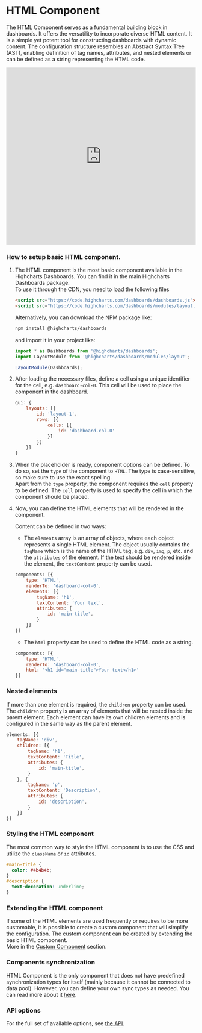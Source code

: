 HTML Component
===


The HTML Component serves as a fundamental building block in dashboards. It offers the versatility to incorporate diverse HTML content. It is a simple yet potent tool for constructing dashboards with dynamic content. The configuration structure resembles an Abstract Syntax Tree (AST), enabling definition of tag names, attributes, and nested elements or can be defined as a string representing the HTML code.

<iframe style="width: 100%; height: 470px; border: none;" src='https://www.highcharts.com/samples/embed/dashboards/components/component-html' allow="fullscreen"></iframe>

### How to setup basic HTML component.

1. The HTML component is the most basic component available in the Highcharts Dashboards. You can find it in the main Highcharts Dashboards package.  
    To use it through the CDN, you need to load the following files

    ```html
    <script src="https://code.highcharts.com/dashboards/dashboards.js"></script>
    <script src="https://code.highcharts.com/dashboards/modules/layout.js"></script>
    ```

    Alternatively, you can download the NPM package like:
    ```bash
    npm install @highcharts/dashboards
    ```
    and import it in your project like:
    ```js
    import * as Dashboards from '@highcharts/dashboards';
    import LayoutModule from '@highcharts/dashboards/modules/layout';

    LayoutModule(Dashboards);
    ```

2. After loading the necessary files, define a cell using a unique identifier for the cell, e.g. `dashboard-col-0`. This cell will be used to place the component in the dashboard.

    ```js
    gui: {
        layouts: [{
            id: 'layout-1',
            rows: [{
                cells: [{
                    id: 'dashboard-col-0'
                }]
            }]
        }]
    }
    ```

3. When the placeholder is ready, component options can be defined. To do so, set the `type` of the component to `HTML`. The type is case-sensitive, so make sure to use the exact spelling.  
    Apart from the `type` property, the component requires the `cell` property to be defined. The `cell` property is used to specify the cell in which the component should be placed.

4. Now, you can define the HTML elements that will be rendered in the component.  

    Content can be defined in two ways:
    - The `elements` array is an array of objects, where each object represents a single HTML element. The object usually contains the `tagName` which is the name of the HTML tag, e.g. `div`, `img`, `p`, etc. and the `attributes` of the element. If the text should be rendered inside the element, the `textContent` property can be used.

    ```js
    components: [{
        type: 'HTML',
        renderTo: 'dashboard-col-0',
        elements: [{
            tagName: 'h1',
            textContent: 'Your text',
            attributes: {
                id: 'main-title',
            }
        }]
    }]
    ```
    - The `html` property can be used to define the HTML code as a string.

    ```js
    components: [{
        type: 'HTML',
        renderTo: 'dashboard-col-0',
        html: '<h1 id="main-title">Your text</h1>'
    }]
    ```

### Nested elements
If more than one element is required, the `children` property can be used. The `children` property is an array of elements that will be nested inside the parent element. Each element can have its own children elements and is configured in the same way as the parent element.

```js
elements: [{
    tagName: 'div',
    children: [{
        tagName: 'h1',
        textContent: 'Title',
        attributes: {
            id: 'main-title',
        }
    }, {
        tagName: 'p',
        textContent: 'Description',
        attributes: {
            id: 'description',
        }
    }]
}]
```


### Styling the HTML component

The most common way to style the HTML component is to use the CSS and utilize the `className` or `id` attributes.
```css
#main-title {
  color: #4b4b4b;
}
#description {
  text-decoration: underline;
}
```


### Extending the HTML component

If some of the HTML elements are used frequently or requires to be more customable, it is possible to create a custom component that will simplify the configuration. The custom component can be created by extending the basic HTML component.  
More in the [Custom Component](https://www.highcharts.com/docs/dashboards/custom-component) section.


### Components synchronization

HTML Component is the only component that does not have predefined synchronization types for itself (mainly because it cannot be connected to data pool). However, you can define your own sync types as needed. You can read more about it [here](https://www.highcharts.com/docs/dashboards/synchronize-components#custom-synchronization).


### API options
For the full set of available options, see [the API](https://api.highcharts.com/dashboards/#interfaces/Dashboards_Components_HTMLComponent_HTMLComponentOptions.Options).
